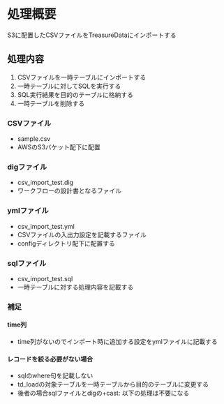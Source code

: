 # 処理概要

S3に配置したCSVファイルをTreasureDataにインポートする

## 処理内容

1. CSVファイルを一時テーブルにインポートする
2. 一時テーブルに対してSQLを実行する
3. SQL実行結果を目的のテーブルに格納する
4. 一時テーブルを削除する

### CSVファイル

* sample.csv
* AWSのS3バケット配下に配置

### digファイル

* csv_import_test.dig
* ワークフローの設計書となるファイル

### ymlファイル

* csv_import_test.yml
* CSVファイルの入出力設定を記載するファイル
* configディレクトリ配下に配置する

### sqlファイル

* csv_import_test.sql
* 一時テーブルに対する処理内容を記載する

### 補足

#### time列

* time列がないのでインポート時に追加する設定をymlファイルに記載する

#### レコードを絞る必要がない場合

* sqlのwhere句を記載しない
* td_loadの対象テーブルを一時テーブルから目的のテーブルに変更する
* 後者の場合sqlファイルとdigの+cast: 以下の処理は不要になる

